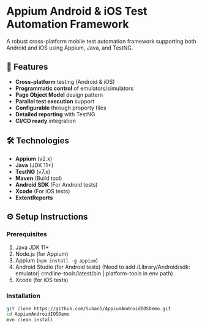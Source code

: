 # Appium Android & iOS Test Automation Framework

A robust cross-platform mobile test automation framework supporting both Android and iOS using Appium, Java, and TestNG.

## 📌 Features

- **Cross-platform** testing (Android & iOS)
- **Programmatic control** of emulators/simulators
- **Page Object Model** design pattern
- **Parallel test execution** support
- **Configurable** through property files
- **Detailed reporting** with TestNG
- **CI/CD ready** integration

## 🛠️ Technologies

- **Appium** (v2.x)
- **Java** (JDK 11+)
- **TestNG** (v7.x)
- **Maven** (Build tool)
- **Android SDK** (For Android tests)
- **Xcode** (For iOS tests)
- **ExtentReports**

## ⚙️ Setup Instructions

### Prerequisites
1. Java JDK 11+
2. Node.js (for Appium)
3. Appium (`npm install -g appium`)
4. Android Studio (for Android tests) (Need to add /Library/Android/sdk: emulator| cmdline-tools/latest/bin | platform-tools in env path)
5. Xcode (for iOS tests)

### Installation
```bash
git clone https://github.com/Suban5/AppiumAndroidIOSDemo.git
cd AppiumAndroidIOSDemo
mvn clean install
```
